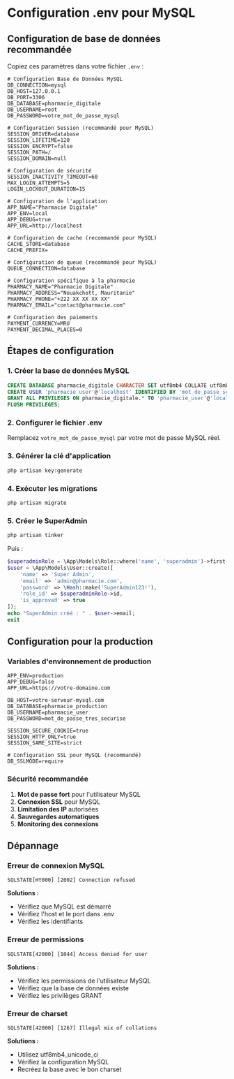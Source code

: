 # Configuration .env pour MySQL

## Configuration de base de données recommandée

Copiez ces paramètres dans votre fichier `.env` :

```env
# Configuration Base de Données MySQL
DB_CONNECTION=mysql
DB_HOST=127.0.0.1
DB_PORT=3306
DB_DATABASE=pharmacie_digitale
DB_USERNAME=root
DB_PASSWORD=votre_mot_de_passe_mysql

# Configuration Session (recommandé pour MySQL)
SESSION_DRIVER=database
SESSION_LIFETIME=120
SESSION_ENCRYPT=false
SESSION_PATH=/
SESSION_DOMAIN=null

# Configuration de sécurité
SESSION_INACTIVITY_TIMEOUT=60
MAX_LOGIN_ATTEMPTS=5
LOGIN_LOCKOUT_DURATION=15

# Configuration de l'application
APP_NAME="Pharmacie Digitale"
APP_ENV=local
APP_DEBUG=true
APP_URL=http://localhost

# Configuration de cache (recommandé pour MySQL)
CACHE_STORE=database
CACHE_PREFIX=

# Configuration de queue (recommandé pour MySQL)
QUEUE_CONNECTION=database

# Configuration spécifique à la pharmacie
PHARMACY_NAME="Pharmacie Digitale"
PHARMACY_ADDRESS="Nouakchott, Mauritanie"
PHARMACY_PHONE="+222 XX XX XX XX"
PHARMACY_EMAIL="contact@pharmacie.com"

# Configuration des paiements
PAYMENT_CURRENCY=MRU
PAYMENT_DECIMAL_PLACES=0
```

## Étapes de configuration

### 1. Créer la base de données MySQL

```sql
CREATE DATABASE pharmacie_digitale CHARACTER SET utf8mb4 COLLATE utf8mb4_unicode_ci;
CREATE USER 'pharmacie_user'@'localhost' IDENTIFIED BY 'mot_de_passe_securise';
GRANT ALL PRIVILEGES ON pharmacie_digitale.* TO 'pharmacie_user'@'localhost';
FLUSH PRIVILEGES;
```

### 2. Configurer le fichier .env

Remplacez `votre_mot_de_passe_mysql` par votre mot de passe MySQL réel.

### 3. Générer la clé d'application

```bash
php artisan key:generate
```

### 4. Exécuter les migrations

```bash
php artisan migrate
```

### 5. Créer le SuperAdmin

```bash
php artisan tinker
```

Puis :

```php
$superadminRole = \App\Models\Role::where('name', 'superadmin')->first();
$user = \App\Models\User::create([
    'name' => 'Super Admin',
    'email' => 'admin@pharmacie.com',
    'password' => \Hash::make('SuperAdmin123!'),
    'role_id' => $superadminRole->id,
    'is_approved' => true
]);
echo "SuperAdmin créé : " . $user->email;
exit
```

## Configuration pour la production

### Variables d'environnement de production

```env
APP_ENV=production
APP_DEBUG=false
APP_URL=https://votre-domaine.com

DB_HOST=votre-serveur-mysql.com
DB_DATABASE=pharmacie_production
DB_USERNAME=pharmacie_user
DB_PASSWORD=mot_de_passe_tres_securise

SESSION_SECURE_COOKIE=true
SESSION_HTTP_ONLY=true
SESSION_SAME_SITE=strict

# Configuration SSL pour MySQL (recommandé)
DB_SSLMODE=require
```

### Sécurité recommandée

1. **Mot de passe fort** pour l'utilisateur MySQL
2. **Connexion SSL** pour MySQL
3. **Limitation des IP** autorisées
4. **Sauvegardes automatiques**
5. **Monitoring des connexions**

## Dépannage

### Erreur de connexion MySQL

```
SQLSTATE[HY000] [2002] Connection refused
```

**Solutions :**

- Vérifiez que MySQL est démarré
- Vérifiez l'host et le port dans .env
- Vérifiez les identifiants

### Erreur de permissions

```
SQLSTATE[42000] [1044] Access denied for user
```

**Solutions :**

- Vérifiez les permissions de l'utilisateur MySQL
- Vérifiez que la base de données existe
- Vérifiez les privilèges GRANT

### Erreur de charset

```
SQLSTATE[42000] [1267] Illegal mix of collations
```

**Solutions :**

- Utilisez utf8mb4_unicode_ci
- Vérifiez la configuration MySQL
- Recréez la base avec le bon charset
